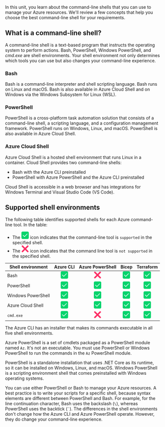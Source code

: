 In this unit, you learn about the command-line shells that you can use to manage your Azure
resources. We'll review a few concepts that help you choose the best command-line shell for your
requirements.

## What is a command-line shell?

A command-line shell is a text-based program that instructs the operating system to perform actions.
Bash, PowerShell, Windows PowerShell, and *cmd.exe* are shell environments. Your shell environment
not only determines which tools you can use but also changes your command-line experience.

### Bash

Bash is a command-line interpreter and shell scripting language. Bash runs on Linux and macOS. Bash
is also available in Azure Cloud Shell and on Windows via the Windows Subsystem for Linux (WSL).

### PowerShell

PowerShell is a cross-platform task automation solution that consists of a command-line shell, a scripting
language, and a configuration management framework. PowerShell runs on Windows, Linux, and macOS.
PowerShell is also available in Azure Cloud Shell.

### Azure Cloud Shell

Azure Cloud Shell is a hosted shell environment that runs Linux in a container. Cloud Shell provides
two command-line shells:

- Bash with the Azure CLI preinstalled
- PowerShell with Azure PowerShell and the Azure CLI preinstalled

Cloud Shell is accessible in a web browser and has integrations for Windows Terminal and Visual
Studio Code (VS Code).

## Supported shell environments

The following table identifies supported shells for each Azure command-line tool. In the table:

- The ![Supported][1] icon indicates that the command-line tool is `supported` in the specified
  shell.
- The ![Not supported][3] icon indicates that the command line tool is `not supported` in the
  specified shell.

| Shell environment  |    Azure CLI    |  Azure PowerShell   |      Bicep      |    Terraform    |
| ------------------ | :-------------: | :-----------------: | :-------------: | :-------------: |
| Bash               | ![Supported][1] | ![Not supported][3] | ![Supported][1] | ![Supported][1] |
| PowerShell         | ![Supported][1] |   ![Supported][1]   | ![Supported][1] | ![Supported][1] |
| Windows PowerShell | ![Supported][1] |   ![Supported][1]   | ![Supported][1] | ![Supported][1] |
| Azure Cloud Shell  | ![Supported][1] |   ![Supported][1]   | ![Supported][1] | ![Supported][1] |
| `cmd.exe`          | ![Supported][1] | ![Not supported][3] | ![Supported][1] | ![Supported][1] |

The Azure CLI has an installer that makes its commands executable in all five shell environments.

Azure PowerShell is a set of cmdlets packaged as a PowerShell module named `Az`. It's not an executable.
You must use PowerShell or Windows PowerShell to run the commands in the `Az` PowerShell module.

PowerShell is a standalone installation that uses .NET Core as its runtime, so it can be
installed on Windows, Linux, and macOS. Windows PowerShell is a scripting environment shell that
comes preinstalled with Windows operating systems.

You can use either PowerShell or Bash to manage your Azure resources. A best practice is to
write your scripts for a specific shell, because syntax elements are different between PowerShell and
Bash. For example, for the line continuation character, Bash uses the backslash (`\`), whereas PowerShell
uses the backtick (`` ` ``). The differences in the shell environments don't change how the Azure CLI
and Azure PowerShell operate. However, they do change your command-line experience.

<!-- link references -->
[1]: ../media/shared/check-mark-button-2705.svg
[3]: ../media/shared/cross-mark-274c.svg
